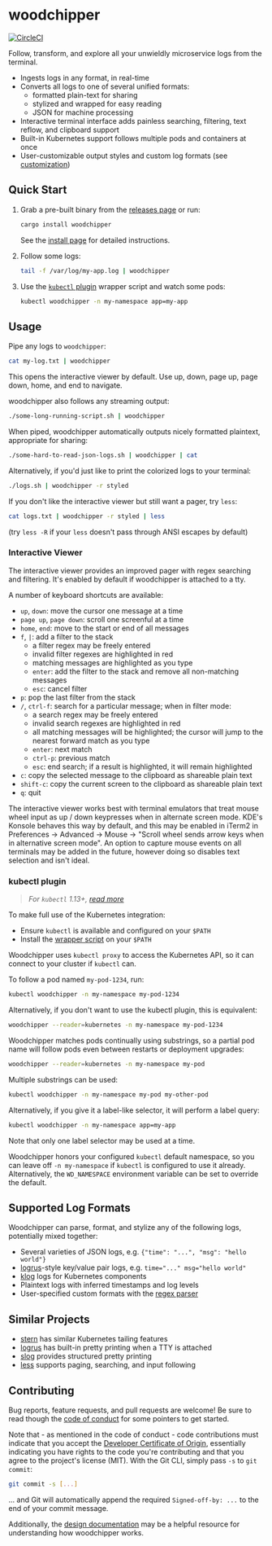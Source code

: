 # woodchipper

[![CircleCI](https://circleci.com/gh/HewlettPackard/woodchipper.svg?style=svg)](https://circleci.com/gh/HewlettPackard/woodchipper)

Follow, transform, and explore all your unwieldly microservice logs from the
terminal.

 * Ingests logs in any format, in real-time
 * Converts all logs to one of several unified formats:
    * formatted plain-text for sharing
    * stylized and wrapped for easy reading
    * JSON for machine processing
 * Interactive terminal interface adds painless searching, filtering, text
   reflow, and clipboard support
 * Built-in Kubernetes support follows multiple pods and containers at
   once
 * User-customizable output styles and custom log formats (see [customization])

## Quick Start

 1. Grab a pre-built binary from the [releases page][releases] or run:

    ```bash
    cargo install woodchipper
    ```

    See the [install page](./doc/install.md) for detailed instructions.

 2. Follow some logs:
    ```bash
    tail -f /var/log/my-app.log | woodchipper
    ```

 3. Use the [`kubectl` plugin][plugin] wrapper script and watch some pods:

    ```bash
    kubectl woodchipper -n my-namespace app=my-app
    ```

## Usage

Pipe any logs to `woodchipper`:

```bash
cat my-log.txt | woodchipper
```

This opens the interactive viewer by default. Use up, down, page up, page
down, home, and end to navigate.

woodchipper also follows any streaming output:
```bash
./some-long-running-script.sh | woodchipper
```

When piped, woodchipper automatically outputs nicely formatted plaintext,
appropriate for sharing:

```bash
./some-hard-to-read-json-logs.sh | woodchipper | cat
```

Alternatively, if you'd just like to print the colorized logs to your terminal:
```bash
./logs.sh | woodchipper -r styled
```

If you don't like the interactive viewer but still want a pager, try `less`:
```bash
cat logs.txt | woodchipper -r styled | less
```

(try `less -R` if your `less` doesn't pass through ANSI escapes by default)

### Interactive Viewer

The interactive viewer provides an improved pager with regex searching and
filtering. It's enabled by default if woodchipper is attached to a tty.

A number of keyboard shortcuts are available:

 * `up`, `down`: move the cursor one message at a time
 * `page up`, `page down`: scroll one screenful at a time
 * `home`, `end`: move to the start or end of all messages
 * `f`, `|`: add a filter to the stack
   * a filter regex may be freely entered
   * invalid filter regexes are highlighted in red
   * matching messages are highlighted as you type
   * `enter`: add the filter to the stack and remove all non-matching messages
   * `esc`: cancel filter
 * `p`: pop the last filter from the stack
 * `/`, `ctrl-f`: search for a particular message; when in filter mode:
   * a search regex may be freely entered
   * invalid search regexes are highlighted in red
   * all matching messages will be highlighted; the cursor will jump to the
     nearest forward match as you type
   * `enter`: next match
   * `ctrl-p`: previous match
   * `esc`: end search; if a result is highlighted, it will remain highlighted
 * `c`: copy the selected message to the clipboard as shareable plain text
 * `shift-c`: copy the current screen to the clipboard as shareable plain text
 * `q`: quit

The interactive viewer works best with terminal emulators that treat mouse wheel
input as up / down keypresses when in alternate screen mode. KDE's Konsole
behaves this way by default, and this may be enabled in iTerm2 in Preferences ->
Advanced -> Mouse -> "Scroll wheel sends arrow keys when in alternative screen
mode". An option to capture mouse events on all terminals may be added in the
future, however doing so disables text selection and isn't ideal.

### kubectl plugin

> *For `kubectl` 1.13+, [read more][kubectl-plugins]*

To make full use of the Kubernetes integration:

 * Ensure `kubectl` is available and configured on your `$PATH`
 * Install the [wrapper script][plugin] on your `$PATH`

Woodchipper uses `kubectl proxy` to access the Kubernetes API, so it can
connect to your cluster if `kubectl` can.

To follow a pod named `my-pod-1234`, run:
```bash
kubectl woodchipper -n my-namespace my-pod-1234
```

Alternatively, if you don't want to use the kubectl plugin, this is equivalent:
```bash
woodchipper --reader=kubernetes -n my-namespace my-pod-1234
```

Woodchipper matches pods continually using substrings, so a partial pod name
will follow pods even between restarts or deployment upgrades:
```bash
woodchipper --reader=kubernetes -n my-namespace my-pod
```

Multiple substrings can be used:
```bash
kubectl woodchipper -n my-namespace my-pod my-other-pod
```

Alternatively, if you give it a label-like selector, it will perform a label
query:
```bash
kubectl woodchipper -n my-namespace app=my-app
```

Note that only one label selector may be used at a time.

Woodchipper honors your configured `kubectl` default namespace, so you can
leave off `-n my-namespace` if `kubectl` is configured to use it already.
Alternatively, the `WD_NAMESPACE` environment variable can be set to override
the default.

[kubectl-plugins]: https://kubernetes.io/docs/tasks/extend-kubectl/kubectl-plugins/

## Supported Log Formats

Woodchipper can parse, format, and stylize any of the following logs,
potentially mixed together:

 * Several varieties of JSON logs, e.g. `{"time": "...", "msg": "hello world"}`
 * [logrus]-style key/value pair logs, e.g. `time="..." msg="hello world"`
 * [klog] logs for Kubernetes components
 * Plaintext logs with inferred timestamps and log levels
 * User-specified custom formats with the [regex parser][regex]

## Similar Projects

 * [stern] has similar Kubernetes tailing features
 * [logrus] has built-in pretty printing when a TTY is attached
 * [slog] provides structured pretty printing
 * [less] supports paging, searching, and input following

## Contributing

Bug reports, feature requests, and pull requests are welcome! Be sure to read
though the [code of conduct] for some pointers to get started.

Note that - as mentioned in the code of conduct - code contributions must
indicate that you accept the [Developer Certificate of Origin][dco],
essentially indicating you have rights to the code you're contributing and
that you agree to the project's license (MIT). With the Git CLI, simply pass
`-s` to `git commit`:

```bash
git commit -s [...]
```

... and Git will automatically append the required `Signed-off-by: ...` to the
end of your commit message.

Additionally, the [design documentation][design] may be a helpful resource for
understanding how woodchipper works.

[customization]: ./doc/customization.md
[plugin]: ./misc/kubectl-woodchipper
[releases]: https://github.com/HewlettPackard/woodchipper/releases/latest
[klog]: https://github.com/kubernetes/klog
[regex]: ./doc/customization.md#log-formats
[stern]: https://github.com/wercker/stern
[logrus]: https://github.com/sirupsen/logrus
[slog]: https://github.com/slog-rs/slog
[less]: https://www.gnu.org/software/less/
[code of conduct]: ./CODE_OF_CONDUCT.md
[dco]: https://developercertificate.org/
[design]: ./doc/design/design.md
